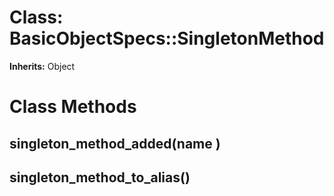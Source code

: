 # Class: BasicObjectSpecs::SingletonMethod
**Inherits:** Object
    



# Class Methods
## singleton_method_added(name ) [](#method-c-singleton_method_added)
## singleton_method_to_alias() [](#method-c-singleton_method_to_alias)

